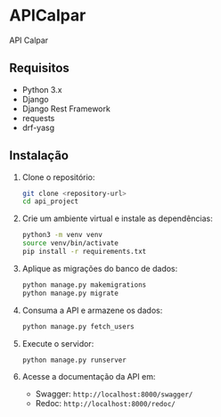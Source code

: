 # APICalpar
API Calpar

## Requisitos

- Python 3.x
- Django
- Django Rest Framework
- requests
- drf-yasg

## Instalação

1. Clone o repositório:
    ```bash
    git clone <repository-url>
    cd api_project
    ```

2. Crie um ambiente virtual e instale as dependências:
    ```bash
    python3 -m venv venv
    source venv/bin/activate
    pip install -r requirements.txt
    ```

3. Aplique as migrações do banco de dados:
    ```bash
    python manage.py makemigrations
    python manage.py migrate
    ```

4. Consuma a API e armazene os dados:
    ```bash
    python manage.py fetch_users
    ```

5. Execute o servidor:
    ```bash
    python manage.py runserver
    ```

6. Acesse a documentação da API em:
    - Swagger: `http://localhost:8000/swagger/`
    - Redoc: `http://localhost:8000/redoc/`
